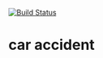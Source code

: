 [![Build Status](https://travis-ci.com/VladBaykin/car_accident.svg?branch=master)](https://travis-ci.com/VladBaykin/car_accident)
# car accident